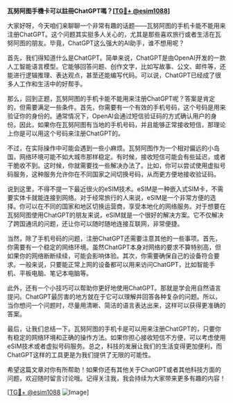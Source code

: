 **瓦努阿图手機卡可以註冊ChatGPT嗎？[[TG💪+ @esim1088](https://t.me/s/esim1088)]**

大家好呀，今天咱们来聊聊一个非常有趣的话题——瓦努阿图的手机卡能不能用来注册ChatGPT。这个问题其实挺多人关心的，尤其是那些喜欢旅行或者生活在瓦努阿图的朋友。毕竟，ChatGPT这么强大的AI助手，谁不想用呢？

首先，我们得知道什么是ChatGPT。简单来说，ChatGPT是由OpenAI开发的一款人工智能语言模型。它能够回答问题、创作文字，比如写故事、公文、邮件等，还能进行逻辑推理、表达观点，甚至还能编写代码。可以说，ChatGPT已经成了很多人工作和生活中的好帮手。

那么，回到正题，瓦努阿图的手机卡能不能用来注册ChatGPT呢？答案是肯定的，但需要满足一些条件。首先，你需要有一个有效的手机号码，这个号码是用来验证你的身份的。通常情况下，OpenAI会通过短信验证码的方式确认用户的身份。因此，如果你在瓦努阿图有当地的手机号码，并且能够正常接收短信，那理论上你是可以用这个号码来注册ChatGPT的。

不过，在实际操作中可能会遇到一些小麻烦。瓦努阿图作为一个相对偏远的小岛国，网络环境可能不如大城市那样稳定。有时候，接收短信可能会有些延迟，或者干脆收不到。这时候，你就需要找一些解决办法了。比如，你可以尝试使用虚拟号码服务，这种服务允许你在不同国家之间切换号码，从而更方便地接收验证码。

说到这里，不得不提一下最近很火的eSIM技术。eSIM是一种嵌入式SIM卡，不需要实体卡就能连接到网络。对于经常旅行的人来说，eSIM是一个非常方便的选择。你可以在不同的国家和地区切换运营商，享受本地化的网络服务。对于想要在瓦努阿图使用ChatGPT的朋友来说，eSIM就是一个很好的解决方案。它不仅解决了跨国通讯的问题，还让你可以随时随地连接互联网，非常便捷。

当然，除了手机号码的问题，注册ChatGPT还需要注意其他的一些事项。首先，你需要有一个稳定的网络环境。虽然ChatGPT本身对网络的要求不算特别高，但如果你的网络断断续续，可能会影响体验。其次，你需要确保自己的设备符合要求。一般来说，只要能正常上网的设备都可以用来访问ChatGPT，比如智能手机、平板电脑、笔记本电脑等。

此外，还有一个小技巧可以帮助你更好地使用ChatGPT。那就是学会用自然语言提问。ChatGPT最厉害的地方就在于它可以理解并回答各种复杂的问题。所以，当你想问一个问题时，尽量用清晰、简洁的语言表达出来，这样可以获得更准确的答案。

最后，让我们总结一下。瓦努阿图的手机卡是可以用来注册ChatGPT的，只要你有稳定的网络环境和正确的操作方法。如果你担心接收短信不方便，可以考虑使用eSIM技术或者虚拟号码服务。总之，科技的发展让我们的生活变得更加便利，而ChatGPT这样的工具更是为我们提供了无限的可能性。

希望这篇文章对你有所帮助！如果你还有其他关于ChatGPT或者其他科技方面的问题，欢迎随时留言讨论哦。记得关注我，我会持续为大家带来更多有趣的内容！

[[TG💪+ @esim1088](https://t.me/s/esim1088) ![Image](https://i.postimg.cc/4NQfJmqS/Snipaste-2025-05-13-00-14-12.png)]
